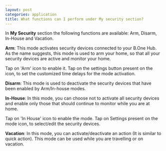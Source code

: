 ```yaml
---
layout: post
categories: application
title: What functions can I perform under My security section?
---
```


In **My Security** section the following functions are available: Arm, Disarm, In-House and Vacation.

**Arm**: This mode activates security devices connected to your B.One Hub. As the name suggests, this mode is used to arm your home, so that all your security devices are active and monitor your home.

Tap on 'Arm' icon to enable it. Tap on the settings button present on the icon, to set the customized time delays for the mode activation.

**Disarm**: This mode is used to deactivate the security devices that have been enabled by Arm/In-house modes.

**In-House**: In this mode, you can choose not to activate all security devices and enable only those that should continue to monitor while you are at home.

Tap on 'In House' icon to enable the mode. Tap on Settings present on the mode icon, to select/edit the security devices.

**Vacation**: In this mode, you can activate/deactivate an action (It is similar to quick action). This mode can be used while you are travelling or on vacation.